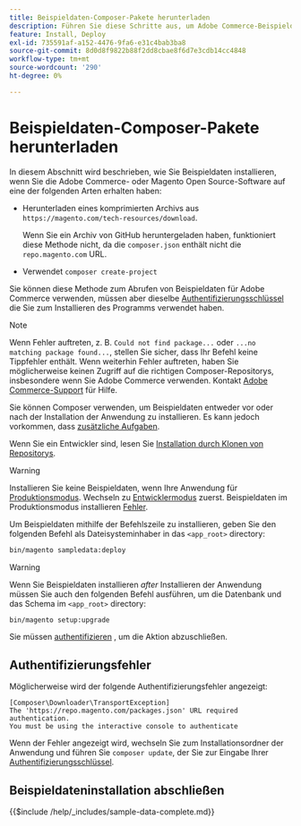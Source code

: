 ```yaml
---
title: Beispieldaten-Composer-Pakete herunterladen
description: Führen Sie diese Schritte aus, um Adobe Commerce-Beispieldaten mit dem Composer PHP Package Manager zu installieren.
feature: Install, Deploy
exl-id: 735591af-a152-4476-9fa6-e31c4bab3ba8
source-git-commit: 8d0d8f9822b88f2dd8cbae8f6d7e3cdb14cc4848
workflow-type: tm+mt
source-wordcount: '290'
ht-degree: 0%

---
```


# Beispieldaten-Composer-Pakete herunterladen

In diesem Abschnitt wird beschrieben, wie Sie Beispieldaten installieren, wenn Sie die Adobe Commerce- oder Magento Open Source-Software auf eine der folgenden Arten erhalten haben:

* Herunterladen eines komprimierten Archivs aus `https://magento.com/tech-resources/download`.

  Wenn Sie ein Archiv von GitHub heruntergeladen haben, funktioniert diese Methode nicht, da die `composer.json` enthält nicht die `repo.magento.com` URL.

* Verwendet `composer create-project`

Sie können diese Methode zum Abrufen von Beispieldaten für Adobe Commerce verwenden, müssen aber dieselbe [Authentifizierungsschlüssel](../prerequisites/authentication-keys.md) die Sie zum Installieren des Programms verwendet haben.

>[!NOTE]
>
>Wenn Fehler auftreten, z. B. `Could not find package...` oder `...no matching package found...`, stellen Sie sicher, dass Ihr Befehl keine Tippfehler enthält. Wenn weiterhin Fehler auftreten, haben Sie möglicherweise keinen Zugriff auf die richtigen Composer-Repositorys, insbesondere wenn Sie Adobe Commerce verwenden. Kontakt [Adobe Commerce-Support](https://support.magento.com/hc/en-us) für Hilfe.

Sie können Composer verwenden, um Beispieldaten entweder vor oder nach der Installation der Anwendung zu installieren. Es kann jedoch vorkommen, dass [zusätzliche Aufgaben](remove-or-update.md).

Wenn Sie ein Entwickler sind, lesen Sie [Installation durch Klonen von Repositorys](git-repositories.md).

>[!WARNING]
>
>Installieren Sie keine Beispieldaten, wenn Ihre Anwendung für [Produktionsmodus](../../configuration/bootstrap/application-modes.md#production-mode). Wechseln zu [Entwicklermodus](../../configuration/bootstrap/application-modes.md#developer-mode) zuerst. Beispieldaten im Produktionsmodus installieren [Fehler](https://support.magento.com/hc/en-us/articles/360033824571#symptom-production-mode-trouble-samp-prod-).

Um Beispieldaten mithilfe der Befehlszeile zu installieren, geben Sie den folgenden Befehl als Dateisysteminhaber in das `<app_root>` directory:

```bash
bin/magento sampledata:deploy
```

>[!WARNING]
>
>Wenn Sie Beispieldaten installieren _after_ Installieren der Anwendung müssen Sie auch den folgenden Befehl ausführen, um die Datenbank und das Schema im `<app_root>` directory:

```bash
bin/magento setup:upgrade
```

Sie müssen [authentifizieren](../prerequisites/authentication-keys.md) , um die Aktion abzuschließen.

## Authentifizierungsfehler

Möglicherweise wird der folgende Authentifizierungsfehler angezeigt:

```terminal
[Composer\Downloader\TransportException]
The 'https://repo.magento.com/packages.json' URL required authentication.
You must be using the interactive console to authenticate
```

Wenn der Fehler angezeigt wird, wechseln Sie zum Installationsordner der Anwendung und führen Sie `composer update`, der Sie zur Eingabe Ihrer [Authentifizierungsschlüssel](../prerequisites/authentication-keys.md).

## Beispieldateninstallation abschließen

{{$include /help/_includes/sample-data-complete.md}}
